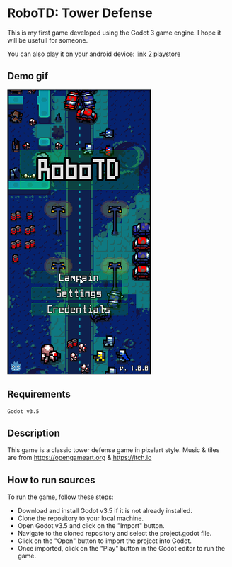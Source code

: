# RoboTD: Tower Defense

This is my first game developed using the Godot 3 game engine. I hope it will be usefull for someone.

You can also play it on your android device: [link 2 playstore](https://play.google.com/store/apps/details?id=com.unknownnpc.robotd)

## Demo gif

![alt text](https://github.com/UnknownNPC/RoboTD/blob/master/gif/video.gif "Demo")


## Requirements

    Godot v3.5

## Description

This game is a classic tower defense game in pixelart style. Music & tiles are from https://opengameart.org & https://itch.io

## How to run sources

To run the game, follow these steps:

 - Download and install Godot v3.5 if it is not already installed.
 - Clone the repository to your local machine.
 - Open Godot v3.5 and click on the "Import" button.
 - Navigate to the cloned repository and select the project.godot file.
 - Click on the "Open" button to import the project into Godot.
 - Once imported, click on the "Play" button in the Godot editor to run the game.


